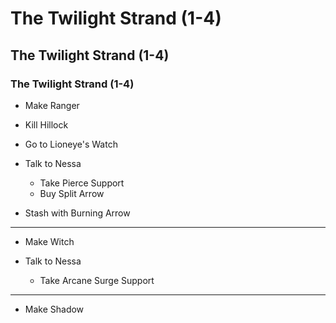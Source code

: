 # The Twilight Strand (1-4)
## The Twilight Strand (1-4)
### The Twilight Strand (1-4)

- Make Ranger

- Kill Hillock

- Go to Lioneye's Watch

- Talk to Nessa
  - Take Pierce Support
  - Buy Split Arrow
  
- Stash with Burning Arrow

-----------------------------

- Make Witch

- Talk to Nessa
  - Take Arcane Surge Support

-----------------------------

- Make Shadow
